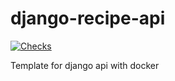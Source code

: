 # django-recipe-api

[![Checks](https://github.com/ghostian/django-recipe-api/actions/workflows/checks.yml/badge.svg)](https://github.com/ghostian/django-recipe-api/actions/workflows/checks.yml)

Template for django api with docker
